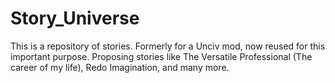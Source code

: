 # Story_Universe
This is a repository of stories. Formerly for a Unciv mod, now reused for this important purpose. 
Proposing stories like The Versatile Professional (The career of my life), Redo Imagination, and many more.
